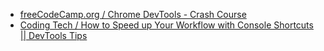 * [freeCodeCamp.org / Chrome DevTools - Crash Course](https://www.youtube.com/watch?v=gTVpBbFWry8)
* [Coding Tech / How to Speed up Your Workflow with Console Shortcuts || DevTools Tips](https://www.youtube.com/watch?v=HVNAVLAAL_c)
